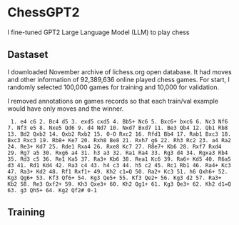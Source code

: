 # ChessGPT2
I fine-tuned GPT2 Large Language Model (LLM) to play chess

## Dastaset

I downloaded November archive of lichess.org open database. It had moves and other information of 92,389,636 online played chess games. For start, I randomly selected 100,000 games for training and 10,000 for validation.

I removed annotations on games records so that each train/val example would have only moves and the winner.

```
 1. e4 c6 2. Bc4 d5 3. exd5 cxd5 4. Bb5+ Nc6 5. Bxc6+ bxc6 6. Nc3 Nf6 7. Nf3 e5 8. Nxe5 Qd6 9. d4 Nd7 10. Nxd7 Bxd7 11. Be3 Qb4 12. Qb1 Rb8 13. Bd2 Qxb2 14. Qxb2 Rxb2 15. O-O Rxc2 16. Rfd1 Bb4 17. Rab1 Bxc3 18. Bxc3 Rxc3 19. Rb8+ Ke7 20. Rxh8 Be8 21. Rxh7 g6 22. Rh3 Rc2 23. a4 Ra2 24. Re3+ Kd7 25. Rde1 Rxa4 26. Rxe8 Kc7 27. R8e7+ Kb6 28. Rxf7 Rxd4 29. Rg7 a5 30. Rxg6 a4 31. h3 a3 32. Ra1 Ra4 33. Rg3 d4 34. Rgxa3 Rb4 35. Rd3 c5 36. Re1 Ka5 37. Ra3+ Kb6 38. Rea1 Kc6 39. Ra6+ Kd5 40. R6a5 d3 41. Rd1 Kd4 42. Ra3 c4 43. h4 c3 44. h5 c2 45. Rc1 Rb1 46. Ra4+ Kc3 47. Ra3+ Kd2 48. Rf1 Rxf1+ 49. Kh2 c1=Q 50. Ra2+ Kc3 51. h6 Qxh6+ 52. Kg3 Qg6+ 53. Kf3 Qf6+ 54. Kg3 Qe5+ 55. Kf3 Qe2+ 56. Kg3 d2 57. Ra3+ Kb2 58. Re3 Qxf2+ 59. Kh3 Qxe3+ 60. Kh2 Qg1+ 61. Kg3 Qe3+ 62. Kh2 d1=Q 63. g3 Qh5+ 64. Kg2 Qf2# 0-1
```

## Training

